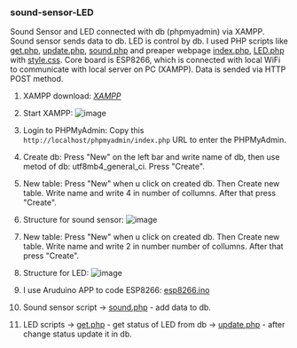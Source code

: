 ### sound-sensor-LED
Sound Sensor and LED connected with db (phpmyadmin) via XAMPP. Sound sensor sends data to db. LED is control by db. I used PHP scripts like [get.php](./get.php), [update.php](./update.php), [sound.php](./sound.php) and preaper webpage [index.php](./inedx.php), [LED.php](./LED.php) with [style.css](./style.css). Core board is ESP8266, which is connected with local WiFi to communicate with local server on PC (XAMPP). Data is sended via HTTP POST method.

1. XAMPP download: 
*[XAMPP](https://www.apachefriends.org/pl/index.html)*

2. Start XAMPP:
![image](https://github.com/BeNNeTTcik/sound-sensor-LED/assets/42866234/e98acf87-f9cf-4a61-a265-46753acf8a30)

4. Login to PHPMyAdmin:
Copy this ```http://localhost/phpmyadmin/index.php``` URL to enter the PHPMyAdmin.

5. Create db:
Press "New" on the left bar and write name of db, then use metod of db: utf8mb4_general_ci. Press "Create".

6. New table:
Press "New" when u click on created db. Then Create new table. Write name and write 4 in number of collumns. After that press "Create". 

7. Structure for sound sensor:
![image](https://github.com/BeNNeTTcik/sound-sensor-LED/assets/42866234/2ae34207-f6b4-4b70-92e8-f928f1313721)

8. New table:
Press "New" when u click on created db. Then Create new table. Write name and write 2 in number number of collumns. After that press "Create". 

9. Structure for LED:
![image](https://github.com/BeNNeTTcik/sound-sensor-LED/assets/42866234/8376b60b-7176-4558-a8dc-fdbc2c906b40)

10. I use Aruduino APP to code ESP8266: [esp8266.ino](./esp8266/esp8266.ino)

11. Sound sensor script -> [sound.php](./sound.php) - add data to db.

12. LED scripts -> [get.php](./get.php) - get status of LED from db
                -> [update.php](./update.php) - after change status update it in db.
